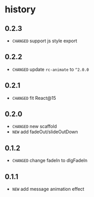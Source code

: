 # history

## 0.2.3

* `CHANGED` support js style export

## 0.2.2

* `CHANGED` update `rc-animate` to `^2.0.0`

## 0.2.1

* `CHANGED` fit React@15

## 0.2.0

* `CHANGED` new scaffold
* `NEW` add fadeOut/slideOutDown

## 0.1.2

* `CHANGED` change fadeIn to dlgFadeIn

## 0.1.1

* `NEW` add message animation effect